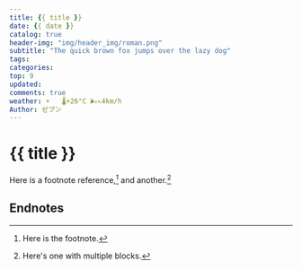 ```yaml
---
title: {{ title }}
date: {{ date }}
catalog: true
header-img: "img/header_img/roman.png"
subtitle: "The quick brown fox jumps over the lazy dog"
tags:
categories:
top: 9
updated:
comments: true
weather: ☀️   🌡️+26°C 🌬️↖4km/h
Author: ゼプン
---
```


# {{ title }}


Here is a footnote reference,[^1] and another.[^longnote]

## Endnotes

[^1]: Here is the footnote.
[^longnote]: Here's one with multiple blocks.

[label]: <https://> "website title"
